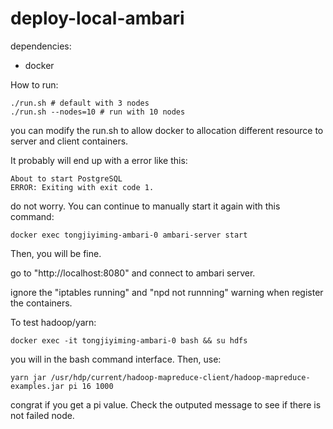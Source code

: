 # deploy-local-ambari
dependencies:
- docker

How to run:
~~~
./run.sh # default with 3 nodes
./run.sh --nodes=10 # run with 10 nodes
~~~

you can modify the run.sh to allow docker to allocation different resource to server and client containers.

It probably will end up with a error like this:
~~~
About to start PostgreSQL
ERROR: Exiting with exit code 1.
~~~
do not worry. You can continue to manually start it again with this command:
~~~
docker exec tongjiyiming-ambari-0 ambari-server start
~~~
Then, you will be fine.

go to "http://localhost:8080" and connect to ambari server.

ignore the "iptables running" and "npd not runnning" warning when register the containers.

To test hadoop/yarn:
~~~
docker exec -it tongjiyiming-ambari-0 bash && su hdfs
~~~
you will in the bash command interface. Then, use:
~~~
yarn jar /usr/hdp/current/hadoop-mapreduce-client/hadoop-mapreduce-examples.jar pi 16 1000
~~~
congrat if you get a pi value. Check the outputed message to see if there is not failed node.
